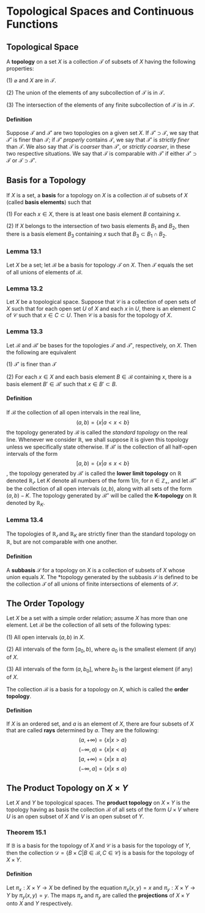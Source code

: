 # Topological Spaces and Continuous Functions

## Topological Space
A **topology** on a set $X$ is a collection $\mathcal{T}$ of subsets of $X$ having the following properties:

(1) $\varnothing$ and $X$ are in $\mathcal{T}$.

(2) The union of the elements of any subcollection of $\mathcal{T}$ is in 
$\mathcal{T}$.

(3) The intersection of the elements of any finite subcollection of 
$\mathcal{T}$ is in $\mathcal{T}$.

#### Definition
Suppose $\mathcal{T}$ and $\mathcal{T'}$ are two topologies on a given set $X$. If $\mathcal{T'}\supset\mathcal{T}$, we say that $\mathcal{T'}$ is finer than $\mathcal{T}$; if $\mathcal{T'}$ *properly* contains $\mathcal{T}$, we say that $\mathcal{T'}$ is *strictly finer* than $\mathcal{T}$. We also say that $\mathcal{T}$ is *coarser* than $\mathcal{T'}$, or *strictly coarser*, in these two respective situations. We say that $\mathcal{T}$ is comparable with $\mathcal{T'}$ if either $\mathcal{T'}\supset\mathcal{T}$ or $\mathcal{T}\supset\mathcal{T'}$.

## Basis for a Topology
If $X$ is a set, a **basis** for a topology on $X$ is a collection $\mathcal{B}$ of subsets of $X$ (called **basis elements**) such that 

(1) For each $x \in X$, there is at least one basis element $B$ containing $x$.

(2) If $X$ belongs to the intersection of two basis elements $B_1$ and $B_2$, then there is a basis element $B_3$ containing $x$ such that $B_3 \subset B_1 \cap B_2$.

### Lemma 13.1
Let $X$ be a set; let $\mathcal{B}$ be a basis for topology $\mathcal{T}$ on $X$. Then $\mathcal{T}$ equals the set of all unions of elements of $\mathcal{B}$.

### Lemma 13.2
Let $X$ be a topological space. Suppose that $\mathcal{C}$ is a collection of open sets of $X$ such that for each open set $U$ of $X$ and each $x$ in $U$, there is an element $C$ of $\mathcal{C}$ such that $x \in C\subset U$. Then $\mathcal{C}$ is a basis for the topology of $X$.

### Lemma 13.3
Let $\mathcal{B}$ and $\mathcal{B'}$ be bases for the topologies $\mathcal{T}$ and $\mathcal{T'}$, respectively, on $X$. Then the following are equivalent 

(1) $\mathcal{T'}$ is finer than $\mathcal{T}$

(2) For each $x \in X$ and each basis element $B \in \mathcal{B}$ containing
$x$, there is a basis element $B'\in\mathcal{B'}$ such that $x\in B'\subset B$.

#### Definition

If $\mathcal{B}$ the collection of all open intervals in the real line, $$(a,b) = \{x | a \lt x \lt b \} $$ the topology generated by $\mathcal{B}$ is called the *standard topology* on the real line. Whenever we consider $\mathbb{R}$, we shall suppose it is given this topology unless we specifically state otherwise. If $\mathcal{B}'$ is the collection of all half-open intervals of the form $$ [a,b) = \{x | a\le x \lt b \} $$, the topology generated by $\mathcal{B}'$ is called the **lower limit topology** on $\mathbb{R}$ denoted $\mathbb{R}_\mathcal{l}$. Let $K$ denote all numbers of the form $1/n$, for $n\in\mathbb{Z}_+$, and let $\mathcal{B}''$ be the collection of all open intervals $(a,b)$, along with all sets of the form $(a,b)-K$. The topology generated by $\mathcal{B}''$ will be called the **K-topology** on $\mathbb{R}$ denoted by $\mathbb{R}_K$.

### Lemma 13.4
The topologies of $\mathbb{R}_\mathcal{l}$ and $\mathbb{R}_K$ are strictly finer than the standard topology on $\mathbb{R}$, but are not comparable with one another.

#### Definition
A **subbasis** $\mathcal{S}$ for a topology on $X$ is a collection of subsets of $X$ whose union equals $X$. The *topology generated by the subbasis $\mathcal{S}$ is defined to be the collection $\mathcal{T}$ of all unions of finite intersections of elements of $\mathcal{S}$. 

## The Order Topology
Let $X$ be a set with a simple order relation; assume $X$ has more than one element. Let $\mathcal{B}$ be the collection of all sets of the following types:

(1) All open intervals $(a,b)$ in $X$.

(2) All intervals of the form $[a_0, b)$, where $a_0$ is the smallest element (if any) of $X$.

(3) All intervals of the form $(a, b_0]$, where $b_0$ is the largest element (if any) of $X$.

The collection $\mathcal{B}$ is a basis for a topology on $X$, which is called the **order topology**.

#### Definition
If $X$ is an ordered set, and $a$ is an element of $X$, there are four subsets of $X$ that are called **rays** determined by $a$. They are the following: $$ (a, +\infty) = \{x|x \gt a\} $$ $$ (-\infty, a) = \{x|x \lt a\} $$ $$ [a, +\infty) = \{x|x \ge a\} $$ $$ (-\infty, a] = \{x|x \le a\} $$

## The Product Topology on $X \times Y$
Let $X$ and $Y$ be topological spaces. The **product topology** on $X \times Y$ is the topology having as basis the collection $\mathcal{B}$ of all sets of the form $U \times V$ where $U$ is an open subset of $X$ and $V$ is an open subset of $Y$.

### Theorem 15.1
If $\mathbb{B}$ is a basis for the topology of $X$ and $\mathcal{C}$ is a basis for the topology of $Y$, then the collection $\mathcal{D}=\{B \times C|B \in \mathcal{B} , C \in \mathcal{C} \}$ is a basis for the topology of $X \times Y$.

#### Definition
Let $\pi_x:X \times Y \to X$ be defined by the equation $\pi_x(x, y)=x$ and $\pi_y:X \times Y \to Y$ by $\pi_y(x,y)=y$. The maps $\pi_x$ and $\pi_y$ are called the **projections** of $X \times Y$ onto $X$ and $Y$ respectively.











